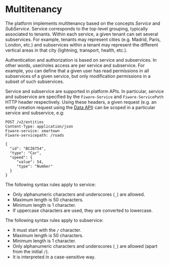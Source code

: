 # Multitenancy

The platform implements multitenancy based on the concepts *Service* and *SubService*. Service corresponds to the top-level grouping, typically associated to tenants. Within each service, a given tenant can set several subservices. For example, tenants may represent cities (e.g. Madrid, Paris, London, etc.) and subservices within a tenant may represent the different vertical areas in that city (lightning, transport, health, etc.).

Authentication and authorization is based on service and subservices. In other words, user/roles access are per service and subservice. For example, you can define that a given user has read permissions in all subservices of a given service, but only modification permissions in a subset of such subservices.

Service and subservice are supported in platform APIs. In particular, service and subservice are specified by the `Fiware-Service` and `Fiware-ServicePath` HTTP header respectively. Using these headers, a given request (e.g. an entity creation request using the [Data API](data_api.md)) can be scoped in a particular service and subservice, e.g:

    POST /v2/entities
    Content-Type: application/json
    Fiware-service: smartown
    Fiware-servicepath: /roads

    {
      "id": "BCZ6754",
      "type": "Car",
      "speed": {
         "value": 54,
         "type": "Number"
      }
    }

The following syntax rules apply to service:

* Only alphanumeric characters and underscores (`_`) are allowed.
* Maximum length is 50 characters.
* Minimum length is 1 character.
* If uppercase characters are used, they are converted to lowercase.

The following syntax rules apply to subservice:

* It must start with the `/` character.
* Maximum length is 50 characters.
* Minimum length is 1 character.
* Only alphanumeric characters and underscores (`_`) are allowed (apart from the initial `/`).
* It is interpreted in a case-sensitive way.

